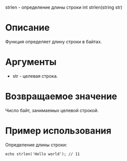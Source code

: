 strlen - определение длины строки
    int strlen(string str)

Описание
========

Функция определяет длину строки в байтах.

Аргументы
=========

* str - целевая строка.

Возвращаемое значение
=====================

Число байт, занимаемых целевой строкой.

Пример использования
====================

Определение длины строки:

    echo strlen('Hello world'); // 11
